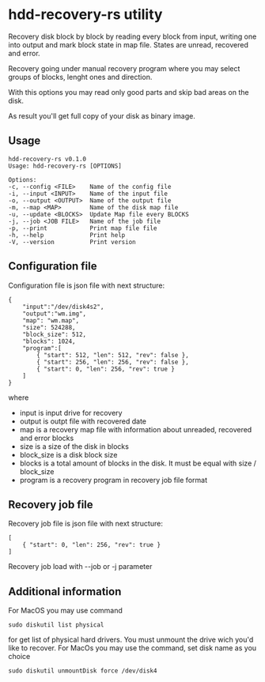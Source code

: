 # hdd-recovery-rs utility

Recovery disk block by block by reading every block from input, writing one into output and mark block state in map file. States are unread, recovered and error.

Recovery going under manual recovery program where you may 
select groups of blocks, lenght ones and direction.

With this options you may read only good parts and skip bad 
areas on the disk.

As result you'll get full copy of your disk as binary image.

## Usage

    hdd-recovery-rs v0.1.0
    Usage: hdd-recovery-rs [OPTIONS]

    Options:
    -c, --config <FILE>    Name of the config file
    -i, --input <INPUT>    Name of the input file
    -o, --output <OUTPUT>  Name of the output file
    -m, --map <MAP>        Name of the disk map file
    -u, --update <BLOCKS>  Update Map file every BLOCKS
    -j, --job <JOB FILE>   Name of the job file
    -p, --print            Print map file file
    -h, --help             Print help
    -V, --version          Print version

## Configuration file

Configuration file is json file with next structure:

    {
        "input":"/dev/disk4s2",
        "output":"wm.img",
        "map": "wm.map",
        "size": 524288,
        "block_size": 512,
        "blocks": 1024,
        "program":[
            { "start": 512, "len": 512, "rev": false },
            { "start": 256, "len": 256, "rev": false },
            { "start": 0, "len": 256, "rev": true }
        ]
    }

where
- input is input drive for recovery
- output is outpt file with recovered date
- map is a recovery map file with information about unreaded, recovered and error blocks
- size is a size of the disk in blocks
- block_size is a disk block size
- blocks is a total amount of blocks in the disk. It must be equal with size / block_size
- program is a recovery program in recovery job file format

## Recovery job file

Recovery job file is json file with next structure:

    [
        { "start": 0, "len": 256, "rev": true }
    ]

Recovery job load with --job or -j parameter

## Additional information

For MacOS you may use command

    sudo diskutil list physical

for get list of physical hard drivers. You must unmount the drive wich you'd like to recover. 
For MacOs you may use the command, set disk name as you choice 

    sudo diskutil unmountDisk force /dev/disk4

